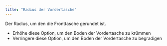 ```yaml
---
title: "Radius der Vordertasche"
---
```


Der Radius, um den die Fronttasche gerundet ist.

- Erhöhe diese Option, um den Boden der Vordertasche zu krümmen
- Verringere diese Option, um den Boden der Vordertasche zu begradigen




